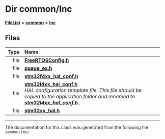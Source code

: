 

# Dir common/Inc



[**FileList**](files.md) **>** [**common**](dir_bdd9a5d540de89e9fe90efdfc6973a4f.md) **>** [**Inc**](dir_4152f073bf32bf79124b676c9fe2adc1.md)












## Files

| Type | Name |
| ---: | :--- |
| file | [**FreeRTOSConfig.h**](_free_r_t_o_s_config_8h.md) <br> |
| file | [**queue\_ex.h**](queue__ex_8h.md) <br> |
| file | [**stm32f4xx\_hal\_conf.h**](stm32f4xx__hal__conf_8h.md) <br> |
| file | [**stm32l4xx\_hal\_conf.h**](stm32l4xx__hal__conf_8h.md) <br>_HAL configuration template file. This file should be copied to the application folder and renamed to_ [_**stm32l4xx\_hal\_conf.h**_](stm32l4xx__hal__conf_8h.md) _._ |
| file | [**stm32xx\_hal.h**](stm32xx__hal_8h.md) <br> |



























































------------------------------
The documentation for this class was generated from the following file `common/Inc/`

